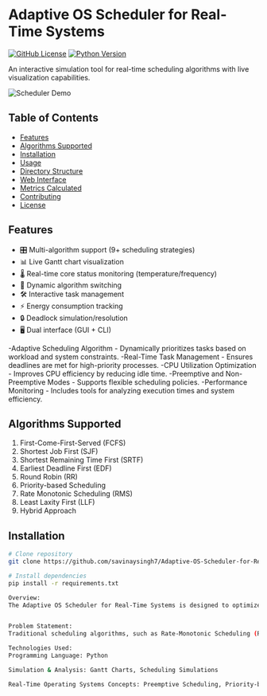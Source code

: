 # Adaptive OS Scheduler for Real-Time Systems

[![GitHub License](https://img.shields.io/github/license/savinaysingh7/Adaptive-OS-Scheduler-for-Real-Time-Systems)](https://github.com/savinaysingh7/Adaptive-OS-Scheduler-for-Real-Time-Systems)
[![Python Version](https://img.shields.io/badge/python-3.10%2B-blue)](https://www.python.org/)

An interactive simulation tool for real-time scheduling algorithms with live visualization capabilities.

![Scheduler Demo](https://via.placeholder.com/800x400.png?text=Gantt+Chart+and+Metrics+Demo) <!-- Replace with actual screenshot -->

## Table of Contents
- [Features](#features)
- [Algorithms Supported](#algorithms-supported)
- [Installation](#installation)
- [Usage](#usage)
- [Directory Structure](#directory-structure)
- [Web Interface](#web-interface)
- [Metrics Calculated](#metrics-calculated)
- [Contributing](#contributing)
- [License](#license)

## Features
- 🎛️ Multi-algorithm support (9+ scheduling strategies)
- 📊 Live Gantt chart visualization
- 🌡️ Real-time core status monitoring (temperature/frequency)
- 🔄 Dynamic algorithm switching
- 🛠️ Interactive task management
- ⚡ Energy consumption tracking
- 🔒 Deadlock simulation/resolution
- 🖥️ Dual interface (GUI + CLI)

-Adaptive Scheduling Algorithm - Dynamically prioritizes tasks based on workload and system constraints.
-Real-Time Task Management - Ensures deadlines are met for high-priority processes.
-CPU Utilization Optimization - Improves CPU efficiency by reducing idle time.
-Preemptive and Non-Preemptive Modes - Supports flexible scheduling policies.
-Performance Monitoring - Includes tools for analyzing execution times and system efficiency.


## Algorithms Supported
1. First-Come-First-Served (FCFS)
2. Shortest Job First (SJF)
3. Shortest Remaining Time First (SRTF)
4. Earliest Deadline First (EDF)
5. Round Robin (RR)
6. Priority-based Scheduling
7. Rate Monotonic Scheduling (RMS)
8. Least Laxity First (LLF)
9. Hybrid Approach

## Installation
```bash
# Clone repository
git clone https://github.com/savinaysingh7/Adaptive-OS-Scheduler-for-Real-Time-Systems.git

# Install dependencies
pip install -r requirements.txt

Overview:
The Adaptive OS Scheduler for Real-Time Systems is designed to optimize task scheduling in real-time environments. By dynamically adjusting scheduling policies based on system conditions, it enhances efficiency, reduces latency, and improves real-time task execution. This project is particularly useful for embedded systems, industrial automation, and critical real-time applications.


Problem Statement:
Traditional scheduling algorithms, such as Rate-Monotonic Scheduling (RMS) and Earliest Deadline First (EDF), are often static and fail to adapt to fluctuating workloads. This project aims to develop an adaptive scheduling mechanism that dynamically adjusts task execution strategies to improve system responsiveness and efficiency.

Technologies Used:
Programming Language: Python 

Simulation & Analysis: Gantt Charts, Scheduling Simulations

Real-Time Operating Systems Concepts: Preemptive Scheduling, Priority-based Execution
